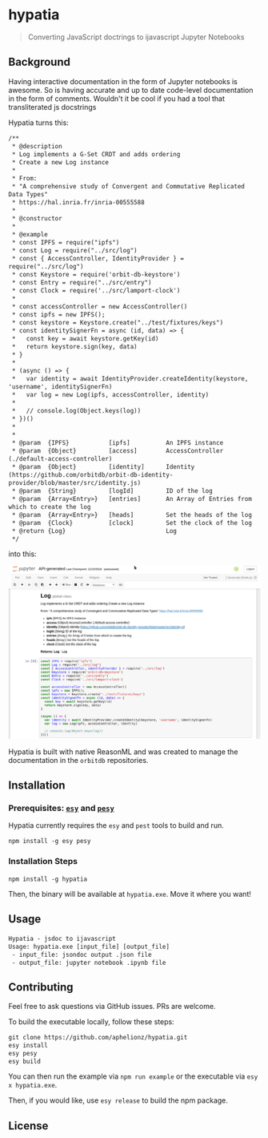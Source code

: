 # hypatia 

> Converting JavaScript doctrings to ijavascript Jupyter Notebooks

## Background

Having interactive documentation in the form of Jupyter notebooks is awesome.
So is having accurate and up to date code-level documentation in the form of comments.
Wouldn't it be cool if you had a tool that transliterated js docstrings

Hypatia turns this:

```
/**
 * @description
 * Log implements a G-Set CRDT and adds ordering
 * Create a new Log instance
 *
 * From:
 * "A comprehensive study of Convergent and Commutative Replicated Data Types"
 * https://hal.inria.fr/inria-00555588
 *
 * @constructor
 *
 * @example
 * const IPFS = require("ipfs")
 * const Log = require("../src/log")
 * const { AccessController, IdentityProvider } = require("../src/log")
 * const Keystore = require('orbit-db-keystore')
 * const Entry = require("../src/entry")
 * const Clock = require('../src/lamport-clock')
 *
 * const accessController = new AccessController()
 * const ipfs = new IPFS();
 * const keystore = Keystore.create("../test/fixtures/keys")
 * const identitySignerFn = async (id, data) => {
 *   const key = await keystore.getKey(id)
 *   return keystore.sign(key, data)
 * }
 *
 * (async () => {
 *   var identity = await IdentityProvider.createIdentity(keystore, 'username', identitySignerFn)
 *   var log = new Log(ipfs, accessController, identity)
 *
 *   // console.log(Object.keys(log))
 * })()
 *
 *
 * @param  {IPFS}           [ipfs]          An IPFS instance
 * @param  {Object}         [access]        AccessController (./default-access-controller)
 * @param  {Object}         [identity]      Identity (https://github.com/orbitdb/orbit-db-identity-provider/blob/master/src/identity.js)
 * @param  {String}         [logId]         ID of the log
 * @param  {Array<Entry>}   [entries]       An Array of Entries from which to create the log
 * @param  {Array<Entry>}   [heads]         Set the heads of the log
 * @param  {Clock}          [clock]         Set the clock of the log
 * @return {Log}                            Log
 */
```

into this:

![Jupyter Notebook version of the above code](./doc/jupyter-screenshot.png)

Hypatia is built with native ReasonML and was created to manage the documentation in the `orbitdb` repositories.


## Installation

### Prerequisites: [`esy`](https://github.com/esy/esy) and [`pesy`](https://github.com/jordwalke/pesy)

Hypatia currently requires the `esy` and `pest` tools to build and run.

```
npm install -g esy pesy
```

### Installation Steps

```
npm install -g hypatia
```

Then, the binary will be available at `hypatia.exe`. Move it where you want!

## Usage

```
Hypatia - jsdoc to ijavascript
Usage: hypatia.exe [input_file] [output_file]
 - input_file: jsondoc output .json file
 - output_file: jupyter notebook .ipynb file
```

## Contributing

Feel free to ask questions via GitHub issues. PRs are welcome.

To build the executable locally, follow these steps:

```
git clone https://github.com/aphelionz/hypatia.git
esy install
esy pesy
esy build
```

You can then run the example via `npm run example` or the executable via `esy x hypatia.exe`.

Then, if you would like, use `esy release` to build the npm package.

## License


